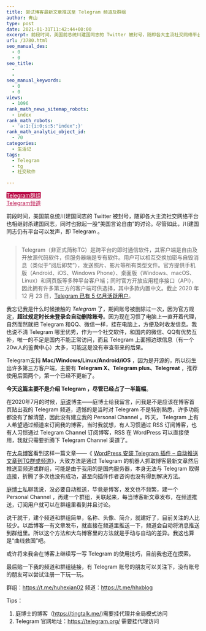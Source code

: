 ```yaml
---
title: 尝试博客最新文章推送至 Telegram 频道及群组
author: 青山
type: post
date: 2021-01-31T11:42:44+00:00
excerpt: 前段时间，美国前总统川建国同志的 Twitter 被封号，随即各大主流社交网络平台也相继封杀建国同志，同时也掀起一股“美国言论自由”的讨论。尽管如此，川建国同志仍有平台可以发声，即 Telegram。
url: /3780.html
seo_manual_des:
  - 0
  - 0
seo_title:
  - 
  - 
seo_manual_keywords:
  - 0
  - 0
views:
  - 1096
rank_math_news_sitemap_robots:
  - index
rank_math_robots:
  - 'a:1:{i:0;s:5:"index";}'
rank_math_analytic_object_id:
  - 70
categories:
  - 生活记
tags:
  - Telegram
  - tg
  - 社交软件

---
```

<div class="wp-block-buttons aligncenter is-layout-flex wp-block-buttons-is-layout-flex">
  <div class="wp-block-button is-style-outline">
    <a class="wp-block-button__link has-text-color has-background" href="https://t.me/huhexian02" style="border-radius:2px;background-color:#ba0c49;color:#fffffa" target="_blank" rel="noreferrer noopener">Telegram群组</a>
  </div>
  
  <div class="wp-block-button is-style-outline">
    <a class="wp-block-button__link has-text-color" href="https://t.me/hhxblog" style="border-radius:2px;color:#ba0c49" target="_blank" rel="noreferrer noopener">Telegram频道</a>
  </div>
</div>

前段时间，美国前总统川建国同志的 Twitter 被封号，随即各大主流社交网络平台也相继封杀建国同志，同时也掀起一股“美国言论自由”的讨论。尽管如此，川建国同志仍有平台可以发声，即 Telegram 。

<div class="wp-block-image">
  <figure class="aligncenter size-large"><a href="https://rmt.dogedoge.com/fetch/lucy/storage/telegram.jpg" loading="lazy" rel="sponsored" data-fancybox="gallery"><img decoding="async" src="https://rmt.dogedoge.com/fetch/lucy/storage/telegram.jpg" alt=""/ alt="尝试博客最新文章推送至 Telegram 频道及群组 - 第1张图片" title="尝试博客最新文章推送至 Telegram 频道及群组 - 第1张图片 | 印记" ></a></figure>
</div>

<blockquote class="wp-block-quote is-style-default">
  <p>
    Telegram（非正式简称TG）是跨平台的即时通信软件，其客户端是自由及开放源代码软件，但服务器端是专有软件。用户可以相互交换加密与自毁消息（类似于“阅后即焚”），发送照片、影片等所有类型文件。官方提供手机版（Android、iOS、Windows Phone）、桌面版（Windows、macOS、Linux）和网页版等多种平台客户端；同时官方开放应用程序接口（API），因此拥有许多第三方的客户端可供选择，其中多款内置中文。截止 2020 年 12 月 23 日，<a rel="noreferrer noopener" target="_blank" href="https://t.me/durov/142">Telegram 已有 5 亿月活跃用户</a>。
  </p>
</blockquote>

我忘记我是什么时候接触的 _Telegram_ 了，期间账号被删除过一次，因为官方规定，**超过规定时长未登录会自动删除账号**。因为现在习惯了电脑上一直开着代理，自然而然就把 Telegram 和QQ、微信一样，挂在电脑上，方便及时收发信息。我也说不清 Telegram 哪里优秀，作为一个社交软件，和国内的微信、QQ有优势互补，唯一的不足是国内不能正常访问，而且 Telegram 上面擦边球信息（有一个20w人的鉴黄中心）太多，可能这是没有审查带来的后果。

Telegram支持 **Mac/Windows/Linux/Android/iOS** ，因为是开源的，所以衍生出许多第三方客户端，主要有 **Telegram X、Telegram plus、Telegreat** ，推荐使用后面两个，第一个已经不更新了。

**今天这篇主要不是介绍 Telegram ，尽管已经占了一半篇幅**。

在2020年7月的时候，<a href="https://tingtalk.me/" target="_blank" rel="noreferrer noopener">庭说</a>博主——庭博士给我留言，问我是不是应该在博客首页贴出我的 Telegram 频道，遗憾的是当时对 Telegram 不是特别熟悉，许多功能都没有了解清楚，因此没有建立我的 Personal Channel 。昨天， Telegram 上有人希望通过频道来订阅我的博客，当时我就想，有人习惯通过 RSS 订阅博客，也有人习惯通过 Telegram Channel 订阅博客，RSS 在 WordPress 可以直接使用，我就只需要折腾下 Telegram Channel 渠道了。

在<a href="https://www.daniao.org/" target="_blank" rel="noreferrer noopener">大鸟博客</a>看到这样一篇文章——《 <a href="https://www.daniao.org/7750.html" target="_blank" rel="noreferrer noopener">WordPress 安装 Telegram 插件 – 自动推送文章到TG群或频道</a>》，大致方法是通过 Telegram 的机器人抓取博客最新文章然后推送至频道或群组，可能是由于我用的是国内服务器，本身无法与 Telegram 取得连接，折腾了多次也没有成功，甚至向插件作者咨询也没有得到解决方法。

<a href="https://tingtalk.me/" target="_blank" rel="noreferrer noopener">庭博士</a>私聊我说，没必要自动推送，毕竟是博客，发文也不频繁，建一个 Personal Channel ，再建一个群组，关联起来，每当博客新文章发布，在频道推送，订阅用户就可以在群组里看到并且讨论。

说干就干，建个频道和群组简单，名称、头像、简介，就建好了，目前关注的人比较少。以后博客一有文章发布，就直接在频道里推送一下，频道会自动将消息推送到群组里。所以这个方法和大鸟博客里的方法就是手动与自动的差异。我这也算是“曲线救国”吧。

或许将来我会在博客上继续写一写 Telegram 的使用技巧，目前我也还在摸索。

最后贴一下我的频道和群组链接，有 Telegram 账号的朋友可以关注下，没有账号的朋友可以尝试注册一下玩一玩。

群组：<a href="https://t.me/huhexian02" target="_blank" rel="noreferrer noopener">https://t.me/huhexian02</a> 频道：<a href="https://t.me/hhxblog" target="_blank" rel="noreferrer noopener">https://t.me/hhxblog</a>

Tips：

  1. 庭博士的博客（<a rel="noreferrer noopener" href="https://tingtalk.me/" target="_blank">https://tingtalk.me/</a>)需要挂代理并全局模式访问
  2. Telegram 官网地址：<a href="https://telegram.org/" target="_blank" rel="noreferrer noopener">https://telegram.org/</a> 需要挂代理访问